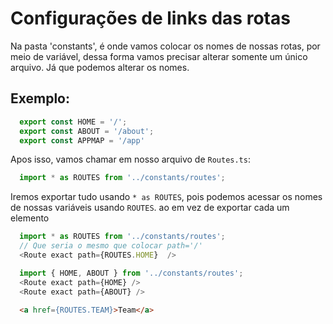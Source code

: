 <h1>Configurações de links das rotas</h1>

Na pasta 'constants', é onde vamos colocar os nomes de nossas rotas, por meio de variável, dessa forma 
vamos precisar alterar somente um único arquivo. Já que podemos alterar os nomes.


## Exemplo:
```ts
  export const HOME = '/';
  export const ABOUT = '/about';
  export const APPMAP = '/app'
```

Apos isso, vamos chamar em nosso arquivo de `Routes.ts`:

```ts
  import * as ROUTES from '../constants/routes';
```
Iremos exportar tudo usando `* as ROUTES`, pois podemos acessar os nomes de nossas variáveis 
usando `ROUTES`. ao em vez de exportar cada um elemento

```ts
  import * as ROUTES from '../constants/routes';
  // Que seria o mesmo que colocar path='/'
  <Route exact path={ROUTES.HOME}  />
```

```ts
  import { HOME, ABOUT } from '../constants/routes';
  <Route exact path={HOME} />
  <Route exact path={ABOUT} />
```

```html
  <a href={ROUTES.TEAM}>Team</a>
```
